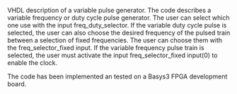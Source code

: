 VHDL description of a variable pulse generator.
The code describes a variable frequency or duty cycle pulse generator. The user can select which one use with the input freq_duty_selector.
If the variable duty cycle pulse is selected, the user can also choose the desired frequency of the pulsed train between a selection of fixed frequencies. 
The user can choose them with the freq_selector_fixed input.
If the variable frequency pulse train is selected, the user must activate the input freq_selector_fixed input(0) to enable the clock.

The code has been implemented an tested on a Basys3 FPGA development board.
